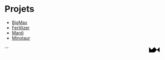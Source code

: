 # Projets
- [BigMax](https://ideometre.fr/BigMax)
- [Fertilizer](https://ideometre.fr/Fertilizer)
- [Mardi](https://ideometre.fr/Mardi)
- [Minotaur](https://ideometre.fr/Minotaur)

<a href="https://maxime.hanicotte.net"><img src="./mx-logo.png" width="36" alt="MX" align="right"></a>

--
